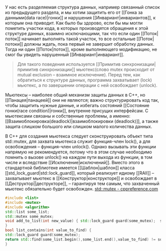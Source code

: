 У нас есть разделяемая структура данных, например связанный список из предыдущего раздела, и мы хотим защитить его от [[Гонка за данными(data race)|гонки]] и нарушения [[Инвариант|инвариантов]], к которым она приводит. Как было бы здорово, если бы мы могли пометить участки кода, в которых производятся обращения к этой структуре данных, взаимно исключающими, так что если один [[Поток|поток]] начинает выполнять такой участок, то все остальные [[Поток|потоки]] должны ждать, пока первый не завершит обработку данных. Тогда ни один [[Поток|поток]], кроме выполняющего модификацию, не смог бы увидеть нарушенный [[Инвариант|инвариант]].

>Для такого поведения используется [[Примитив синхронизации|примитив синхронизации]] мьютекс(слово mutex происходит от mutual exclusion – взаимное исключение). Перед тем, как обратиться к структуре данных, программа захватывает (lock) мьютекс, а по завершении операции с ней освобождает (unlock).

Мьютексы – наиболее общий механизм защиты данных в C++, но [[Панацея|панацеей]] они не являются; важно структурировать код так, чтобы защитить нужные данные, и избегать состояний [[Состояние гонки(race condition)|гонки]], внутренне присущих интерфейсам. С мьютексами связаны и собственные проблемы, а именно: [[Взаимоблокировка(deadlock)|взаимоблокировки (deadlock)]], а также защита слишком большого или слишком малого количества данных.

В C++ для создания мьютекса следует сконструировать объект типа std::mutex, для захвата мьютекса служит функция-член lock(), а для освобождения – функция-член unlock(). Однако вызывать эти функции напрямую не рекомендуется, потому что в этом случае необходимо помнить о вызове unlock() на каждом пути выхода из функции, в том числе и вследствие [[Исключение|исключений]]. Вместо этого в стандартной библиотеке имеется [[Шаблон|шаблон]] класса [[std_lock_guard|std::lock_guard]], который реализует идиому [[RAII]] – захватывает мьютекс в [[Конструктор|конструкторе]] и освобождает в [[Деструктор||деструкторе]], – гарантируя тем самым, что захваченный мьютекс обязательно будет освобожден.
[std::mutex - cppreference.com](https://en.cppreference.com/w/cpp/thread/mutex)

```C++
#include <list>
#include <mutex>
#include <algorithm>
std::list some_list; 
std::mutex some_mutex; 
void add_to_list(int new_value) { std::lock_guard guard(some_mutex);  some_list.push_back(new_value); 
} 
bool list_contains(int value_to_find) {
std::lock_guard guard(some_mutex); 
return std::find(some_list.begin(),some_list.end(),value_to_find) != some_list.end(); 
}
```